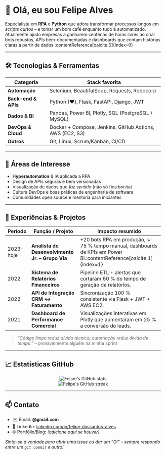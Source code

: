 <!-- Perfil GitHub README – substitua `<seu-usuario>` e outros placeholders conforme necessário -->

# 👋 Olá, eu sou Felipe Alves  

Especialista em **RPA** e **Python** que adora transformar processos longos em _scripts curtos_ – e tomar um bom café enquanto tudo é automatizado. Atualmente ajudo empresas a ganharem centenas de horas livres ao criar bots robustos, APIs bem-documentadas e dashboards que contam histórias claras a partir de dados.:contentReference[oaicite:0]{index=0}  

---

## 🛠️ Tecnologias & Ferramentas  
| Categoria | Stack favorita |
|-----------|----------------|
| **Automação** | Selenium, BeautifulSoup, Requests, Robocorp |
| **Back-end & APIs** | Python (♥), Flask, FastAPI, Django, JWT |
| **Dados & BI** | Pandas, Power BI, Plotly, SQL (PostgreSQL / MySQL) |
| **DevOps & Cloud** | Docker + Compose, Jenkins, GitHub Actions, AWS (EC2, S3) |
| **Outros** | Git, Linux, Scrum/Kanban, CI/CD |

---

## 🧠 Áreas de Interesse  
- **Hyperautomation** & IA aplicada a RPA  
- Design de APIs seguras e bem versionadas  
- Visualização de dados que _faz sentido_ (não só fica bonita)  
- Cultura DevOps e boas práticas de engenharia de software  
- Comunidades open source e mentoria para iniciantes  

---

## 💼 Experiências & Projetos  
| Período | Função / Projeto | Impacto resumido |
|---------|-----------------|------------------|
| 2023-hoje | **Analista de Desenvolvimento Jr. – Grupo Via** | +20 bots RPA em produção, ↓ 75 % tempo manual, dashboards de KPIs em Power BI.:contentReference[oaicite:1]{index=1} |
| 2022 | **Sistema de Relatórios Financeiros** | Pipeline ETL + alertas que cortaram 60 % do tempo de geração de relatórios. |
| 2022 | **API de Integração CRM ↔ Faturamento** | Sincronização 100 % consistente via Flask + JWT + AWS EC2. |
| 2021 | **Dashboard de Performance Comercial** | Visualizações interativas em Plotly que aumentaram em 25 % a conversão de leads. |

> _“Código limpo reduz dívida técnica; automação reduz dívida de tempo.”_ – provavelmente alguém na minha sprint  

---

## 📈 Estatísticas GitHub  
<p align="center">
  <img src="https://github-readme-stats.vercel.app/api?username=<seu-usuario>&show_icons=true&theme=transparent" alt="Felipe's GitHub stats">
  <br>
  <img src="https://github-readme-streak-stats.herokuapp.com/?user=<seu-usuario>&theme=transparent" alt="Felipe's GitHub streak">
</p>

---

## 📫 Contato  
- ✉️ Email: **<seu-email>@gmail.com**  
- 💼 LinkedIn: [linkedin.com/in/felipe-dossantos-alves](https://linkedin.com/in/felipe-dossantos-alves)  
- 🌐 Portfólio/Blog: _(adicione aqui se houver)_  

_Sinta-se à vontade para abrir uma _issue_ ou dar um “Oi” – sempre respondo entre um `git commit` e outro!_  
